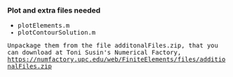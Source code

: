 ### Plot and extra files needed

* <tt>plotElements.m<tt>
* <tt>plotContourSolution.m<tt>

Unpackage them from the file <tt>additonalFiles.zip<tt>, that you can
download at Toni Susin's Numerical Factory,
https://numfactory.upc.edu/web/FiniteElements/files/additionalFiles.zip
